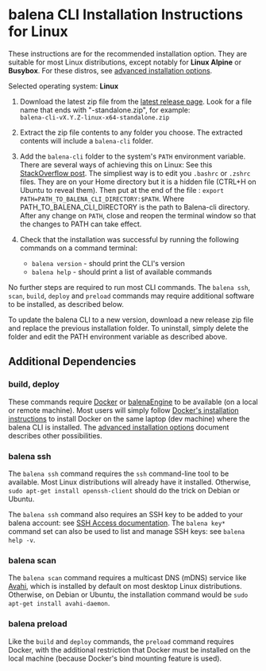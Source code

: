 # balena CLI Installation Instructions for Linux

These instructions are for the recommended installation option. They are suitable for most Linux
distributions, except notably for **Linux Alpine** or **Busybox**. For these distros, see [advanced
installation options](./INSTALL-ADVANCED.md).

Selected operating system: **Linux**

1. Download the latest zip file from the [latest release
   page](https://github.com/balena-io/balena-cli/releases/latest). Look for a file name that ends
   with "-standalone.zip", for example:  
   `balena-cli-vX.Y.Z-linux-x64-standalone.zip`

2. Extract the zip file contents to any folder you choose. The extracted contents will include a
   `balena-cli` folder.

3. Add the `balena-cli` folder to the system's `PATH` environment variable. There are several
   ways of achieving this on Linux: See this [StackOverflow post](https://stackoverflow.com/questions/14637979/how-to-permanently-set-path-on-linux-unix). The simpliest way is to edit you `.bashrc` or `.zshrc` files. They are on your Home directory but it is a hidden file (CTRL+H on Ubuntu to reveal them). Then put at the end of the file : `export PATH=PATH_TO_BALENA_CLI_DIRECTORY:$PATH`. Where PATH_TO_BALENA_CLI_DIRECTORY is the path to Balena-cli directory. After any change on `PATH`, close and reopen the terminal window
   so that the changes to PATH can take effect.

4. Check that the installation was successful by running the following commands on a
   command terminal:  
   * `balena version` - should print the CLI's version
   * `balena help` - should print a list of available commands

No further steps are required to run most CLI commands. The `balena ssh`, `scan`, `build`,
`deploy` and `preload` commands may require additional software to be installed, as described
below.

To update the balena CLI to a new version, download a new release zip file and replace the previous
installation folder. To uninstall, simply delete the folder and edit the PATH environment variable
as described above.

## Additional Dependencies

### build, deploy

These commands require [Docker](https://docs.docker.com/install/overview/) or
[balenaEngine](https://www.balena.io/engine/) to be available (on a local or remote machine). Most
users will simply follow [Docker's installation
instructions](https://docs.docker.com/install/overview/) to install Docker on the same laptop (dev
machine) where the balena CLI is installed. The [advanced installation
options](./INSTALL-ADVANCED.md) document describes other possibilities.

### balena ssh

The `balena ssh` command requires the `ssh` command-line tool to be available. Most Linux
distributions will already have it installed. Otherwise, `sudo apt-get install openssh-client`
should do the trick on Debian or Ubuntu.

The `balena ssh` command also requires an SSH key to be added to your balena account: see [SSH
Access documentation](https://www.balena.io/docs/learn/manage/ssh-access/). The `balena key*`
command set can also be used to list and manage SSH keys: see `balena help -v`.

### balena scan

The `balena scan` command requires a multicast DNS (mDNS) service like
[Avahi](https://en.wikipedia.org/wiki/Avahi_(software)), which is installed by default on most
desktop Linux distributions. Otherwise, on Debian or Ubuntu, the installation command would be
`sudo apt-get install avahi-daemon`.

### balena preload

Like the `build` and `deploy` commands, the `preload` command requires Docker, with the additional
restriction that Docker must be installed on the local machine (because Docker's bind mounting
feature is used).

